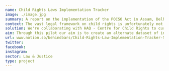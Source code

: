 ```yaml
---
name: Child Rights Laws Implementation Tracker
image: ./image.jpg
summary: A report on the implementation of the POCSO Act in Assam, Delhi and Haryana
context: The vast legal framework on child rights is unfortunately not backed with data that can inform law and policy change as well as help in monitoring implementation of these laws. There is very little systematic information on what happens in courts, how do special laws and provisions pan out in practice, to what extent have they been able to meet their purpose, what are the challenges and how can these be overcome. The only official set of data that gives some insight on implementation of laws are the NCRB’s statistics on disposal of cases by police and court in terms of charge sheeting rate, rate of conviction and pendency percentage. District level data continues to remain a challenge on all counts.
solution: We're collaborating with HAQ - Centre for Child Rights to curate data from the district courts in Assam, Delhi and Haryana to study the implementation of the POCSO Act.
aim: Through this pilot our aim is to create an alternate dataset of indicators of justice delivery that not only has the potential to improve implementation of laws but can also help in monitoring and strengthen children’s access to justice on a regular basis.
url: www.notion.so/behindbars/Child-Rights-Law-Implementation-Tracker-5ea2d8e7d33c4e2a9b69727a556523d3
twitter:
facebook:
instagram:
sector: Law & Justice
type: project
---
```

